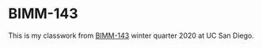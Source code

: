 # BIMM-143

This is my classwork from 
[BIMM-143](https://bioboot.github.io/bimm143_S18/) winter quarter 2020 at UC San Diego.
